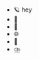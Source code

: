 - 🪐 hey
- 🌌
- 💾
- 🌐
- 🤖
- ⛈️

<!---
tylerjrogers/tylerjrogers is a ✨ special ✨ repository because its `README.md` (this file) appears on your GitHub profile.
You can click the Preview link to take a look at your changes.
--->
